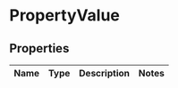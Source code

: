 # PropertyValue

## Properties
Name | Type | Description | Notes
------------ | ------------- | ------------- | -------------
